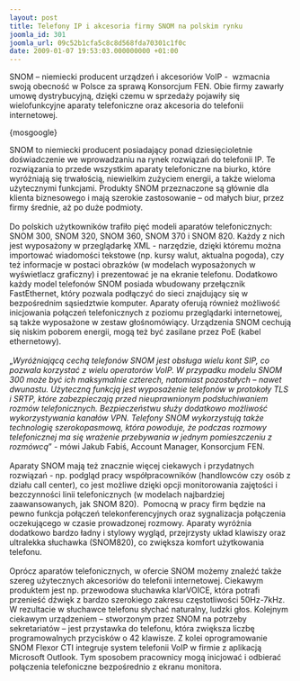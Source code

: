 ```yaml
---
layout: post
title: Telefony IP i akcesoria firmy SNOM na polskim rynku
joomla_id: 301
joomla_url: 09c52b1cfa5c8c8d568fda70301c1f0c
date: 2009-01-07 19:53:03.000000000 +01:00
---
```

SNOM &ndash; niemiecki producent urządzeń i akcesori&oacute;w VoIP -&nbsp; wzmacnia swoją obecność w Polsce za sprawą Konsorcjum FEN. Obie firmy zawarły umowę dystrybucyjną, dzięki czemu w sprzedaży pojawiły się wielofunkcyjne aparaty telefoniczne oraz akcesoria do telefonii internetowej.<p>{mosgoogle}</p><p>SNOM to niemiecki producent posiadający ponad dziesięcioletnie doświadczenie we wprowadzaniu na rynek rozwiązań do telefonii IP. Te rozwiązania to przede wszystkim aparaty telefoniczne na biurko, kt&oacute;re wyr&oacute;żniają się trwałością, niewielkim zużyciem energii, a także wieloma użytecznymi funkcjami. Produkty SNOM przeznaczone są gł&oacute;wnie dla klienta biznesowego i mają szerokie zastosowanie &ndash; od małych biur, przez firmy średnie, aż po duże podmioty.<br /><br />Do polskich użytkownik&oacute;w trafiło pięć modeli aparat&oacute;w telefonicznych: SNOM 300, SNOM 320, SNOM 360, SNOM 370 i SNOM 820. Każdy z nich jest wyposażony w przeglądarkę XML - narzędzie, dzięki kt&oacute;remu można importować wiadomości tekstowe (np. kursy walut, aktualna pogoda), czy też informacje w postaci obrazk&oacute;w (w modelach wyposażonych w wyświetlacz graficzny) i prezentować je na ekranie telefonu. Dodatkowo każdy model telefon&oacute;w SNOM posiada wbudowany przełącznik FastEthernet, kt&oacute;ry pozwala podłączyć do sieci znajdujący się w bezpośrednim sąsiedztwie komputer. Aparaty oferują r&oacute;wnież możliwość inicjowania połączeń telefonicznych z poziomu przeglądarki internetowej, są także wyposażone w zestaw głośnom&oacute;wiący. Urządzenia SNOM cechują się niskim poborem energii, mogą też być zasilane przez PoE (kabel ethernetowy). <br /><br />&bdquo;<em>Wyr&oacute;żniającą cechą telefon&oacute;w SNOM jest obsługa wielu kont SIP, co pozwala korzystać z wielu operator&oacute;w VoIP. W przypadku modelu SNOM 300 może być ich maksymalnie czterech, natomiast pozostałych &ndash; nawet dwunastu. Użyteczną funkcją jest wyposażenie telefon&oacute;w w protokoły TLS i SRTP, kt&oacute;re zabezpieczają przed nieuprawnionym podsłuchiwaniem rozm&oacute;w telefonicznych. Bezpieczeństwu służy dodatkowo możliwość wykorzystywania kanał&oacute;w VPN. Telefony SNOM wykorzystują także technologię szerokopasmową, kt&oacute;ra powoduje, że podczas rozmowy telefonicznej ma się wrażenie przebywania w jednym pomieszczeniu z rozm&oacute;wcą</em>&rdquo; - m&oacute;wi Jakub Fabiś, Account Manager, Konsorcjum FEN.<br /><br />Aparaty SNOM mają też znacznie więcej ciekawych i przydatnych rozwiązań - np. podgląd pracy wsp&oacute;łpracownik&oacute;w (handlowc&oacute;w czy os&oacute;b z działu call center), co jest możliwe dzięki opcji monitorowania zajętości i bezczynności linii telefonicznych (w modelach najbardziej zaawansowanych, jak SNOM 820).&nbsp; Pomocną w pracy firm będzie na pewno funkcja połączeń telekonferencyjnych oraz sygnalizacja połączenia oczekującego w czasie prowadzonej rozmowy. Aparaty wyr&oacute;żnia dodatkowo bardzo ładny i stylowy wygląd, przejrzysty układ klawiszy oraz ultralekka słuchawka (SNOM820), co zwiększa komfort użytkowania telefonu.<br /><br />Opr&oacute;cz aparat&oacute;w telefonicznych, w ofercie SNOM możemy znaleźć także szereg użytecznych akcesori&oacute;w do telefonii internetowej. Ciekawym produktem jest np. przewodowa słuchawka klarVOICE, kt&oacute;ra potrafi przenieść dźwięk z bardzo szerokiego zakresu częstotliwości 50Hz-7kHz. W rezultacie w słuchawce telefonu słychać naturalny, ludzki głos. Kolejnym ciekawym urządzeniem &ndash; stworzonym przez SNOM na potrzeby sekretariat&oacute;w &ndash; jest przystawka do telefonu, kt&oacute;ra zwiększa liczbę programowalnych przycisk&oacute;w o 42 klawisze. Z kolei oprogramowanie SNOM Flexor CTI integruje system telefonii VoIP w firmie z aplikacją Microsoft Outlook. Tym sposobem pracownicy mogą inicjować i odbierać połączenia telefoniczne bezpośrednio z ekranu monitora. </p>
